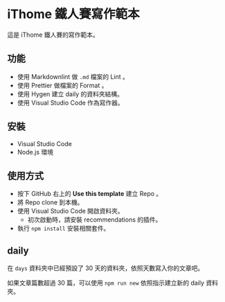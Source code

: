 # iThome 鐵人賽寫作範本

這是 iThome 鐵人賽的寫作範本。

## 功能

- 使用 Markdownlint 做 `.md` 檔案的 Lint 。
- 使用 Prettier 做檔案的 Format 。
- 使用 Hygen 建立 daily 的資料夾結構。
- 使用 Visual Studio Code 作為寫作器。

## 安裝

- Visual Studio Code
- Node.js 環境

## 使用方式

- 按下 GitHub 右上的 **Use this template** 建立 Repo 。
- 將 Repo clone 到本機。
- 使用 Visual Studio Code 開啟資料夾。
  - 初次啟動時，請安裝 recommendations 的插件。
- 執行 `npm install` 安裝相關套件。

## daily

在 `days` 資料夾中已經預設了 30 天的資料夾，依照天數寫入你的文章吧。

如果文章篇數超過 30 篇，可以使用 `npm run new` 依照指示建立新的 daily 資料夾。
